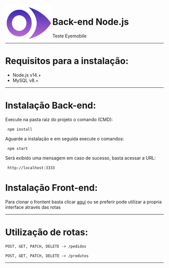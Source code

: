 <img src="https://github.com/GLaveli/eyemobile/blob/main/gitAssets/eyemobile.fw.png" width="150px" height="120px" align="left"/>

# Back-end Node.js
Teste Eyemobile

------------------------------------------
# Requisitos para a instalação:

* Node.js v14.+
* MySQL v8.+

------------------------------------------

# Instalação Back-end:

Execute na pasta raiz do projeto o comando (CMD):
```
 npm install
```

Aguarde a instalação e em seguida execute o comandos:
```
 npm start
```
Será exibido uma mensagem em caso de sucesso, basta acessar a URL: 
```
 http://localhost:3333
```

# Instalação Front-end:

Para clonar o frontent basta clicar [aqui](https://github.com/GLaveli/eyemobile-frontend) ou se preferir pode utilizar a propria interface através das rotas

------------------------------------------
# Utilização de rotas:

```
POST, GET, PATCH, DELETE -> /pedidos
```

```
POST, GET, PATCH, DELETE -> /produtos
```
------------------------------------------
